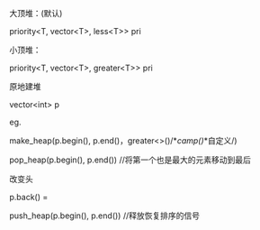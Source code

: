 大顶堆：(默认)

priority\<T, vector\<T>, less\<T>> pri

小顶堆：

priority\<T, vector\<T>, greater\<T>> pri

原地建堆

vector\<int> p

eg.

make\_heap(p.begin(), p.end()，greater<>()/\**camp()*\*自定义/)

pop\_heap(p.begin(), p.end())     //将第一个也是最大的元素移动到最后

改变头

p.back() =

push\_heap(p.begin(), p.end())   //释放恢复排序的信号
